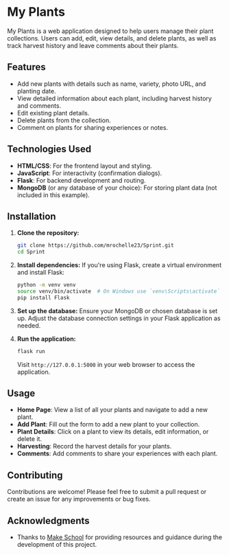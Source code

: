 # My Plants

My Plants is a web application designed to help users manage their plant collections. Users can add, edit, view details, and delete plants, as well as track harvest history and leave comments about their plants.

## Features

- Add new plants with details such as name, variety, photo URL, and planting date.
- View detailed information about each plant, including harvest history and comments.
- Edit existing plant details.
- Delete plants from the collection.
- Comment on plants for sharing experiences or notes.

## Technologies Used

- **HTML/CSS**: For the frontend layout and styling.
- **JavaScript**: For interactivity (confirmation dialogs).
- **Flask**: For backend development and routing.
- **MongoDB** (or any database of your choice): For storing plant data (not included in this example).

## Installation

1. **Clone the repository:**
   ```bash
   git clone https://github.com/mrochelle23/Sprint.git
   cd Sprint
   ```

2. **Install dependencies:**
   If you're using Flask, create a virtual environment and install Flask:
   ```bash
   python -m venv venv
   source venv/bin/activate  # On Windows use `venv\Scripts\activate`
   pip install Flask
   ```

3. **Set up the database:**
   Ensure your MongoDB or chosen database is set up. Adjust the database connection settings in your Flask application as needed.

4. **Run the application:**
   ```bash
   flask run
   ```

   Visit `http://127.0.0.1:5000` in your web browser to access the application.

## Usage

- **Home Page**: View a list of all your plants and navigate to add a new plant.
- **Add Plant**: Fill out the form to add a new plant to your collection.
- **Plant Details**: Click on a plant to view its details, edit information, or delete it.
- **Harvesting**: Record the harvest details for your plants.
- **Comments**: Add comments to share your experiences with each plant.

## Contributing

Contributions are welcome! Please feel free to submit a pull request or create an issue for any improvements or bug fixes.

## Acknowledgments

- Thanks to [Make School](https://www.makeschool.com) for providing resources and guidance during the development of this project.
```
